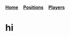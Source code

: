 [**Home**](README.md) 
&nbsp; &nbsp;[**Positions**](positions.md)
&nbsp; &nbsp;[**Players**](players.md)

# hi
